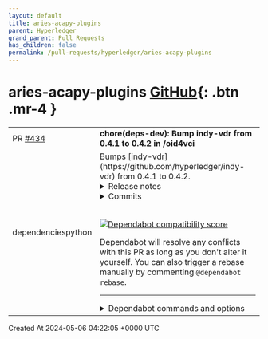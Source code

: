 ```yaml
---
layout: default
title: aries-acapy-plugins
parent: Hyperledger
grand_parent: Pull Requests
has_children: false
permalink: /pull-requests/hyperledger/aries-acapy-plugins
---
```


# aries-acapy-plugins <span class="fs-3 right-align">[GitHub](https://github.com/hyperledger/aries-acapy-plugins){: .btn .mr-4 }</span>


<div>
    <table>
        <tr>
            <td>
                PR <a href="https://github.com/hyperledger/aries-acapy-plugins/pull/434" class=".btn">#434</a>
            </td>
            <td>
                <b>
                    chore(deps-dev): Bump indy-vdr from 0.4.1 to 0.4.2 in /oid4vci
                </b>
            </td>
        </tr>
        <tr>
            <td>
                <span class="chip">dependencies</span><span class="chip">python</span>
            </td>
            <td>
                Bumps [indy-vdr](https://github.com/hyperledger/indy-vdr) from 0.4.1 to 0.4.2.
<details>
<summary>Release notes</summary>
<p><em>Sourced from <a href="https://github.com/hyperledger/indy-vdr/releases">indy-vdr's releases</a>.</em></p>
<blockquote>
<h2>v0.4.2</h2>
<h2>What's Changed</h2>
<ul>
<li>fix(js): type the revocation registry delta by <a href="https://github.com/berendsliedrecht"><code>@​berendsliedrecht</code></a> in <a href="https://redirect.github.com/hyperledger/indy-vdr/pull/249">hyperledger/indy-vdr#249</a></li>
<li>feat: transaction caching by <a href="https://github.com/wadeking98"><code>@​wadeking98</code></a> in <a href="https://redirect.github.com/hyperledger/indy-vdr/pull/252">hyperledger/indy-vdr#252</a></li>
<li>fix(js): add missing type by <a href="https://github.com/TimoGlastra"><code>@​TimoGlastra</code></a> in <a href="https://redirect.github.com/hyperledger/indy-vdr/pull/254">hyperledger/indy-vdr#254</a></li>
<li>fix(js): update ffi-napi by <a href="https://github.com/genaris"><code>@​genaris</code></a> in <a href="https://redirect.github.com/hyperledger/indy-vdr/pull/263">hyperledger/indy-vdr#263</a></li>
</ul>
<h2>New Contributors</h2>
<ul>
<li><a href="https://github.com/wadeking98"><code>@​wadeking98</code></a> made their first contribution in <a href="https://redirect.github.com/hyperledger/indy-vdr/pull/252">hyperledger/indy-vdr#252</a></li>
</ul>
<p><strong>Full Changelog</strong>: <a href="https://github.com/hyperledger/indy-vdr/compare/v0.4.1...v0.4.2">https://github.com/hyperledger/indy-vdr/compare/v0.4.1...v0.4.2</a></p>
</blockquote>
</details>
<details>
<summary>Commits</summary>
<ul>
<li><a href="https://github.com/hyperledger/indy-vdr/commit/b33cbf9ddd22c58fe68e9b66fa6bccbfc556077e"><code>b33cbf9</code></a> add permission to update releases</li>
<li><a href="https://github.com/hyperledger/indy-vdr/commit/41ee694df1735460952b5f84dff26800257cfcf0"><code>41ee694</code></a> Merge pull request <a href="https://redirect.github.com/hyperledger/indy-vdr/issues/267">#267</a> from andrewwhitehead/upd/ver-0.4.2</li>
<li><a href="https://github.com/hyperledger/indy-vdr/commit/65a2e138e6c15612708709d3906630be542d9102"><code>65a2e13</code></a> update version to 0.4.2</li>
<li><a href="https://github.com/hyperledger/indy-vdr/commit/fbe4b57c6e46bbf334188aabc3ff0e44763007c9"><code>fbe4b57</code></a> Merge pull request <a href="https://redirect.github.com/hyperledger/indy-vdr/issues/264">#264</a> from hyperledger/dependabot/github_actions/all-action...</li>
<li><a href="https://github.com/hyperledger/indy-vdr/commit/5c148d8efdd9768c234005ddeca4052a2024b173"><code>5c148d8</code></a> chore(deps): bump a7ul/tar-action in the all-actions group</li>
<li><a href="https://github.com/hyperledger/indy-vdr/commit/d0b41877868a76c180cc1a064d408aff3ad51ed8"><code>d0b4187</code></a> Merge pull request <a href="https://redirect.github.com/hyperledger/indy-vdr/issues/263">#263</a> from genaris/fix/update-ffi-napi</li>
<li><a href="https://github.com/hyperledger/indy-vdr/commit/6229f14f19b9ee56b82d67d1a7b23eb27fcb02b4"><code>6229f14</code></a> fix(js): update ffi-napi</li>
<li><a href="https://github.com/hyperledger/indy-vdr/commit/1112ae676a7c40042627b0baa2d2e6eee53797e3"><code>1112ae6</code></a> Merge pull request <a href="https://redirect.github.com/hyperledger/indy-vdr/issues/261">#261</a> from hyperledger/dependabot/github_actions/all-action...</li>
<li><a href="https://github.com/hyperledger/indy-vdr/commit/1115509ee8f640fe439d965a7bd8d928388a8731"><code>1115509</code></a> chore(deps): bump the all-actions group with 1 update</li>
<li><a href="https://github.com/hyperledger/indy-vdr/commit/ec86c09e921624f71908f727b669b09c7dbd6606"><code>ec86c09</code></a> Merge pull request <a href="https://redirect.github.com/hyperledger/indy-vdr/issues/259">#259</a> from hyperledger/dependabot/npm_and_yarn/wrappers/jav...</li>
<li>Additional commits viewable in <a href="https://github.com/hyperledger/indy-vdr/compare/v0.4.1...v0.4.2">compare view</a></li>
</ul>
</details>
<br />


[![Dependabot compatibility score](https://dependabot-badges.githubapp.com/badges/compatibility_score?dependency-name=indy-vdr&package-manager=pip&previous-version=0.4.1&new-version=0.4.2)](https://docs.github.com/en/github/managing-security-vulnerabilities/about-dependabot-security-updates#about-compatibility-scores)

Dependabot will resolve any conflicts with this PR as long as you don't alter it yourself. You can also trigger a rebase manually by commenting `@dependabot rebase`.

[//]: # (dependabot-automerge-start)
[//]: # (dependabot-automerge-end)

---

<details>
<summary>Dependabot commands and options</summary>
<br />

You can trigger Dependabot actions by commenting on this PR:
- `@dependabot rebase` will rebase this PR
- `@dependabot recreate` will recreate this PR, overwriting any edits that have been made to it
- `@dependabot merge` will merge this PR after your CI passes on it
- `@dependabot squash and merge` will squash and merge this PR after your CI passes on it
- `@dependabot cancel merge` will cancel a previously requested merge and block automerging
- `@dependabot reopen` will reopen this PR if it is closed
- `@dependabot close` will close this PR and stop Dependabot recreating it. You can achieve the same result by closing it manually
- `@dependabot show <dependency name> ignore conditions` will show all of the ignore conditions of the specified dependency
- `@dependabot ignore this major version` will close this PR and stop Dependabot creating any more for this major version (unless you reopen the PR or upgrade to it yourself)
- `@dependabot ignore this minor version` will close this PR and stop Dependabot creating any more for this minor version (unless you reopen the PR or upgrade to it yourself)
- `@dependabot ignore this dependency` will close this PR and stop Dependabot creating any more for this dependency (unless you reopen the PR or upgrade to it yourself)


</details>
            </td>
        </tr>
    </table>
    <div class="right-align">
        Created At 2024-05-06 04:22:05 +0000 UTC
    </div>
</div>

